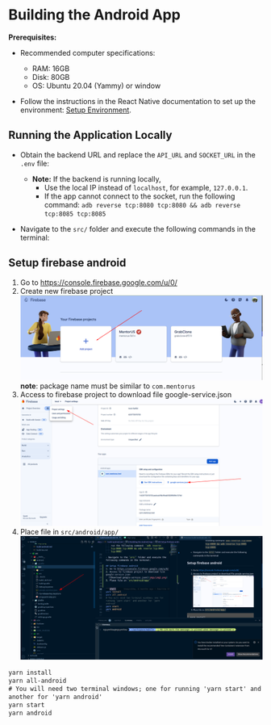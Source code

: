 # Building the Android App

**Prerequisites:**

- Recommended computer specifications:

  - RAM: 16GB
  - Disk: 80GB
  - OS: Ubuntu 20.04 (Yammy) or window

- Follow the instructions in the React Native documentation to set up the environment: [Setup Environment](https://reactnative.dev/docs/0.70/environment-setup?guide=native&os=windows).

## Running the Application Locally

- Obtain the backend URL and replace the `API_URL` and `SOCKET_URL` in the `.env` file:

  - **Note:** If the backend is running locally,
    - Use the local IP instead of `localhost`, for example, `127.0.0.1`.
    - If the app cannot connect to the socket, run the following command: `adb reverse tcp:8080 tcp:8080 && adb reverse tcp:8085 tcp:8085`

- Navigate to the `src/` folder and execute the following commands in the terminal:

## Setup firebase android
1. Go to https://console.firebase.google.com/u/0/
2. Create new firebase project
   ![Create firebase](imgs/create-firebase-project.png)   **note**: package name must be similar to  `com.mentorus`
3. Access to firebase project to download file google-service.json
  ![Download google-service.json](imgs/img1.png)
1. Place file in `src/android/app/`
  ![Add file here](imgs/img2.png)
   

```shell
yarn install
yarn all-android
# You will need two terminal windows; one for running 'yarn start' and another for 'yarn android'
yarn start
yarn android
```
